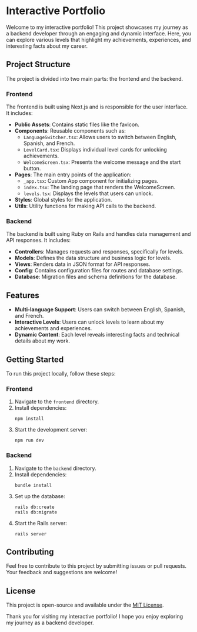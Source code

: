 # Interactive Portfolio

Welcome to my interactive portfolio! This project showcases my journey as a backend developer through an engaging and dynamic interface. Here, you can explore various levels that highlight my achievements, experiences, and interesting facts about my career.

## Project Structure

The project is divided into two main parts: the frontend and the backend.

### Frontend

The frontend is built using Next.js and is responsible for the user interface. It includes:

- **Public Assets**: Contains static files like the favicon.
- **Components**: Reusable components such as:
  - `LanguageSwitcher.tsx`: Allows users to switch between English, Spanish, and French.
  - `LevelCard.tsx`: Displays individual level cards for unlocking achievements.
  - `WelcomeScreen.tsx`: Presents the welcome message and the start button.
- **Pages**: The main entry points of the application:
  - `_app.tsx`: Custom App component for initializing pages.
  - `index.tsx`: The landing page that renders the WelcomeScreen.
  - `levels.tsx`: Displays the levels that users can unlock.
- **Styles**: Global styles for the application.
- **Utils**: Utility functions for making API calls to the backend.

### Backend

The backend is built using Ruby on Rails and handles data management and API responses. It includes:

- **Controllers**: Manages requests and responses, specifically for levels.
- **Models**: Defines the data structure and business logic for levels.
- **Views**: Renders data in JSON format for API responses.
- **Config**: Contains configuration files for routes and database settings.
- **Database**: Migration files and schema definitions for the database.

## Features

- **Multi-language Support**: Users can switch between English, Spanish, and French.
- **Interactive Levels**: Users can unlock levels to learn about my achievements and experiences.
- **Dynamic Content**: Each level reveals interesting facts and technical details about my work.

## Getting Started

To run this project locally, follow these steps:

### Frontend

1. Navigate to the `frontend` directory.
2. Install dependencies:
   ```
   npm install
   ```
3. Start the development server:
   ```
   npm run dev
   ```

### Backend

1. Navigate to the `backend` directory.
2. Install dependencies:
   ```
   bundle install
   ```
3. Set up the database:
   ```
   rails db:create
   rails db:migrate
   ```
4. Start the Rails server:
   ```
   rails server
   ```

## Contributing

Feel free to contribute to this project by submitting issues or pull requests. Your feedback and suggestions are welcome!

## License

This project is open-source and available under the [MIT License](LICENSE).

Thank you for visiting my interactive portfolio! I hope you enjoy exploring my journey as a backend developer.